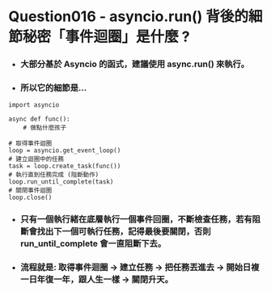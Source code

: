 Question016 - asyncio.run() 背後的細節秘密「事件迴圈」是什麼 ?
=====
* ### 大部分基於 Asyncio 的函式，建議使用 async.run() 來執行。
* ### 所以它的細節是...
```
import asyncio

async def func():
    # 做點什麼孩子

# 取得事件迴圈
loop = asyncio.get_event_loop()
# 建立迴圈中的任務
task = loop.create_task(func())
# 執行直到任務完成 (阻斷動作)
loop.run_until_complete(task)
# 關閉事件迴圈
loop.close()
```
* ### 只有一個執行緒在底層執行一個事件回圈，不斷檢查任務，若有阻斷會找出下一個可執行任務，記得最後要關閉，否則 run_until_complete 會一直阻斷下去。
* ### 流程就是: 取得事件迴圈 -> 建立任務 -> 把任務丟進去 -> 開始日複一日年復一年，跟人生一樣 -> 關閉升天。
<br />
